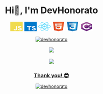 
<h1 align="center">Hi👋, I'm DevHonorato</h1>

<!-- <h3 align="center">Languages</h3> -->

<div align="center" style="display: inline_block">
  <img align="center" alt="Honorato-Js" height="30" width="40" src="https://raw.githubusercontent.com/devicons/devicon/master/icons/javascript/javascript-plain.svg">
  <img align="center" alt="Honorato-Ts" height="30" width="40" src="https://raw.githubusercontent.com/devicons/devicon/master/icons/typescript/typescript-plain.svg">
  <img align="center" alt="Honorato-React" height="30" width="40" src="https://raw.githubusercontent.com/devicons/devicon/master/icons/react/react-original.svg">
  <img align="center" alt="Honorato-HTML" height="30" width="40" src="https://raw.githubusercontent.com/devicons/devicon/master/icons/html5/html5-original.svg">
  <img align="center" alt="Honorato-CSS" height="30" width="40" src="https://raw.githubusercontent.com/devicons/devicon/master/icons/css3/css3-original.svg">
  <!--<img align="center" alt="Honorato-Python" height="30" width="40" src="https://raw.githubusercontent.com/devicons/devicon/master/icons/python/python-original.svg">-->
  <img align="center" alt="Honorato-Csharp" height="30" width="40" src="https://raw.githubusercontent.com/devicons/devicon/master/icons/csharp/csharp-original.svg">
</div>

<br>

<div align="center">
  <a href="https://github.com/DevHonorato">
   <img  src="https://github-readme-streak-stats.herokuapp.com/?user=devhonorato&theme=dark" alt="devhonorato" />
</div>

<br>

<div align="center">
  <a href="https://github.com/DevHonorato">
  <!--<img height="180em" src="https://github-readme-streak-stats.herokuapp.com/?user=devhonorato&theme=dark" alt="devhonorato" /> -->
  <img height="180em" src="https://github-readme-stats.vercel.app/api?username=DevHonorato&show_icons=true&theme=dark&include_all_commits=true&count_private=true"/>
<!--   <img height="180em" src="https://github-readme-stats.vercel.app/api/top-langs/?username=DevHonorato&theme=dark&layout=compact&langs_count=6"/> -->
</div>
  
<br>
  
<div align="center">
  <a href="https://github.com/DevHonorato">
  <!--<img height="180em" src="https://github-readme-streak-stats.herokuapp.com/?user=devhonorato&theme=dark" alt="devhonorato" /> -->
<!--   <img height="180em" src="https://github-readme-stats.vercel.app/api?username=DevHonorato&show_icons=true&theme=dark&include_all_commits=true&count_private=true"/> -->
  <img height="180em" src="https://github-readme-stats.vercel.app/api/top-langs/?username=DevHonorato&theme=dark&layout=compact&langs_count=6"/>
</div>
  
  
   <h3 align="center">Thank you! 😎</h3>
<div align="center"> 
  <a href="https://github.com/DevHonorato">
  <img height="25em" src="https://komarev.com/ghpvc/?username=devhonorato&label=Total%20Views&color=373837&style=flat-square" alt="devhonorato" /> 
 </div>



<!--
**DevHonorato/DevHonorato** is a ✨ _special_ ✨ repository because its `README.md` (this file) appears on your GitHub profile.

Here are some ideas to get you started:

- 🔭 I’m currently working on ...
- 🌱 I’m currently learning ...
- 👯 I’m looking to collaborate on ...
- 🤔 I’m looking for help with ...
- 💬 Ask me about ...
- 📫 How to reach me: ...
- 😄 Pronouns: ...
- ⚡ Fun fact: ...
-->
